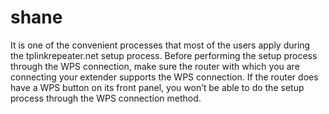 # shane
It is one of the convenient processes that most of the users apply during the tplinkrepeater.net setup process. Before performing the setup process through the WPS connection, make sure the router with which you are connecting your extender supports the WPS connection. If the router does have a WPS button on its front panel, you won’t be able to do the setup process through the WPS connection method.
